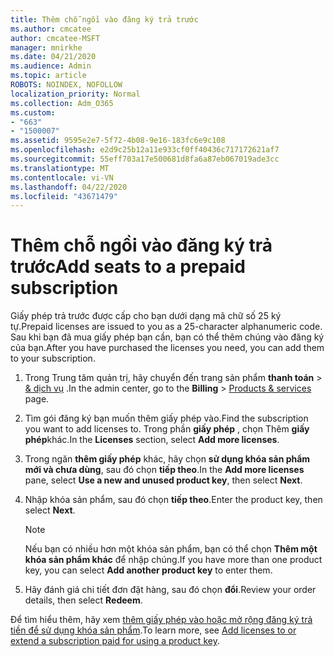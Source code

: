 ```yaml
---
title: Thêm chỗ ngồi vào đăng ký trả trước
ms.author: cmcatee
author: cmcatee-MSFT
manager: mnirkhe
ms.date: 04/21/2020
ms.audience: Admin
ms.topic: article
ROBOTS: NOINDEX, NOFOLLOW
localization_priority: Normal
ms.collection: Adm_O365
ms.custom:
- "663"
- "1500007"
ms.assetid: 9595e2e7-5f72-4b08-9e16-183fc6e9c108
ms.openlocfilehash: e2d9c25b12a11e933cf0ff40436c717172621af7
ms.sourcegitcommit: 55eff703a17e500681d8fa6a87eb067019ade3cc
ms.translationtype: MT
ms.contentlocale: vi-VN
ms.lasthandoff: 04/22/2020
ms.locfileid: "43671479"
---
```

# <a name="add-seats-to-a-prepaid-subscription"></a><span data-ttu-id="d52d3-102">Thêm chỗ ngồi vào đăng ký trả trước</span><span class="sxs-lookup"><span data-stu-id="d52d3-102">Add seats to a prepaid subscription</span></span>

<span data-ttu-id="d52d3-103">Giấy phép trả trước được cấp cho bạn dưới dạng mã chữ số 25 ký tự.</span><span class="sxs-lookup"><span data-stu-id="d52d3-103">Prepaid licenses are issued to you as a 25-character alphanumeric code.</span></span> <span data-ttu-id="d52d3-104">Sau khi bạn đã mua giấy phép bạn cần, bạn có thể thêm chúng vào đăng ký của bạn.</span><span class="sxs-lookup"><span data-stu-id="d52d3-104">After you have purchased the licenses you need, you can add them to your subscription.</span></span> 

1. <span data-ttu-id="d52d3-105">Trong Trung tâm quản trị, hãy chuyển đến trang sản phẩm **thanh toán** > [& dịch vụ](https://go.microsoft.com/fwlink/p/?linkid=842054) .</span><span class="sxs-lookup"><span data-stu-id="d52d3-105">In the admin center, go to the **Billing** > [Products & services](https://go.microsoft.com/fwlink/p/?linkid=842054) page.</span></span>

2. <span data-ttu-id="d52d3-106">Tìm gói đăng ký bạn muốn thêm giấy phép vào.</span><span class="sxs-lookup"><span data-stu-id="d52d3-106">Find the subscription you want to add licenses to.</span></span> <span data-ttu-id="d52d3-107">Trong phần **giấy phép** , chọn Thêm **giấy phép**khác.</span><span class="sxs-lookup"><span data-stu-id="d52d3-107">In the **Licenses** section, select **Add more licenses**.</span></span>

3. <span data-ttu-id="d52d3-108">Trong ngăn **thêm giấy phép** khác, hãy chọn **sử dụng khóa sản phẩm mới và chưa dùng**, sau đó chọn **tiếp theo**.</span><span class="sxs-lookup"><span data-stu-id="d52d3-108">In the **Add more licenses** pane, select **Use a new and unused product key**, then select **Next**.</span></span>

4. <span data-ttu-id="d52d3-109">Nhập khóa sản phẩm, sau đó chọn **tiếp theo**.</span><span class="sxs-lookup"><span data-stu-id="d52d3-109">Enter the product key, then select **Next**.</span></span>

    > [!NOTE]
    > <span data-ttu-id="d52d3-110">Nếu bạn có nhiều hơn một khóa sản phẩm, bạn có thể chọn **Thêm một khóa sản phẩm khác** để nhập chúng.</span><span class="sxs-lookup"><span data-stu-id="d52d3-110">If you have more than one product key, you can select **Add another product key** to enter them.</span></span>

5. <span data-ttu-id="d52d3-111">Hãy đánh giá chi tiết đơn đặt hàng, sau đó chọn **đổi**.</span><span class="sxs-lookup"><span data-stu-id="d52d3-111">Review your order details, then select **Redeem**.</span></span>

<span data-ttu-id="d52d3-112">Để tìm hiểu thêm, hãy xem [thêm giấy phép vào hoặc mở rộng đăng ký trả tiền để sử dụng khóa sản phẩm](https://docs.microsoft.com/office365/admin/misc/add-licenses-using-product-key).</span><span class="sxs-lookup"><span data-stu-id="d52d3-112">To learn more, see [Add licenses to or extend a subscription paid for using a product key](https://docs.microsoft.com/office365/admin/misc/add-licenses-using-product-key).</span></span>